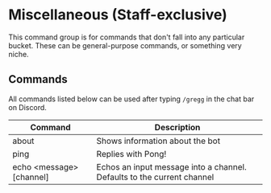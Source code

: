 # Miscellaneous (Staff-exclusive)

This command group is for commands that don't fall into any particular bucket. These can be general-purpose commands, or something very niche.

## Commands

All commands listed below can be used after typing `/gregg` in the chat bar on Discord.

| Command                    | Description                                                            |
| -------------------------- | ---------------------------------------------------------------------- |
| about                      | Shows information about the bot                                        |
| ping                       | Replies with Pong!                                                     |
| echo \<message\> [channel] | Echos an input message into a channel. Defaults to the current channel |
